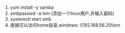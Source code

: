 1. yum install -y samba
2. smbpasswd -a lxm (添加一个linux用户,并输入密码)
3. systemctl start smb
4. 直接可以访问home目录,windows: \\\\192.168.56.20\lxm